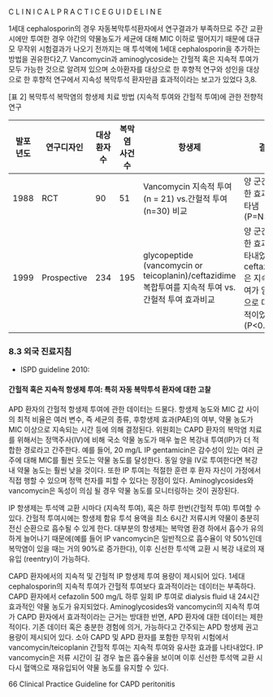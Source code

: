 C L I N I C A L P R A C T I C E G U I D E L I N E

1세대 cephalosporin의 경우 자동복막투석환자에서 연구결과가 부족하므로 주간 교환시에만 투여한 경우 야간의 약물농도가 세균에 대해 MIC 이하로 떨어지기 때문에 대규모 무작위 시험결과가 나오기 전까지는 매 투석액에 1세대 cephalosporin을 추가하는 방법을 권유한다2,7.
Vancomycin과 aminoglycoside는 간헐적 혹은 지속적 투여가 모두 가능한 것으로 알려져 있으며 소아환자를 대상으로 한 후향적 연구와 성인을 대상으로 한 후향적 연구에서 지속성 복막투석 환자만큼 효과적이라는 보고가 있었다 3,8.

[표 2] 복막투석 복막염의 항생제 치료 방법 (지속적 투여와 간헐적 투여)에 관한 전향적 연구

| 발포년도 | 연구디자인 | 대상 환자수 | 복막염 사건수 | 항생제 | 결과 | 저자 | 참고 문헌 |
|---|---|---|---|---|---|---|---|
| 1988 | RCT | 90 | 51 | Vancomycin 지속적 투여 (n = 21) vs.간헐적 투여 (n=30) 비교 | 양 군간 유사한 효과를 나타냄(P=NS). | Boyce 등 | 9 |
| 1999 | Prospective | 234 | 195 | glycopeptide (vancomycin or teicoplanin)/ceftazidime 복합투여를 지속적 투여 vs. 간헐적 투여 효과비교 | 양 군간 유사한 효과를 나타내었으나 ceftazidime 은 지속적 투여가 임상적으로 더 효과적이었음 (P<0.05). | Schaefer 등 | 3 |

### 8.3 외국 진료지침

- ISPD guideline 2010:

#### 간헐적 혹은 지속적 항생제 투여: 특히 자동 복막투석 환자에 대한 고찰

APD 환자의 간헐적 항생제 투여에 관한 데이터는 드물다. 항생제 농도와 MIC 값 사이의 최적 비율은 여러 변수, 즉 세균의 종류, 후항생제 효과(PAE)의 여부, 약물 농도가 MIC 이상으로 지속되는 시간 등에 의해 결정된다. 위원회는 CAPD 환자의 복막염 치료를 위해서는 정맥주사(IV)에 비해 국소 약물 농도가 매우 높은 복강내 투여(IP)가 더 적합한 경로라고 간주한다. 예를 들어, 20 mg/L IP gentamicin은 감수성이 있는 여러 균주에 대해 MIC를 훨씬 웃도는 약물 농도를 달성한다. 동일 양을 IV로 투여한다면 복강 내 약물 농도는 훨씬 낮을 것이다. 또한 IP 투여는 적절한 훈련 후 환자 자신이 가정에서 직접 행할 수 있으며 정맥 천자를 피할 수 있다는 장점이 있다. Aminoglycosides와 vancomycin은 독성이 의심 될 경우 약물 농도를 모니터링하는 것이 권장된다.

IP 항생제는 투석액 교환 시마다 (지속적 투여), 혹은 하루 한번(간헐적 투여) 투여할 수 있다. 간헐적 투여시에는 항생제 함유 투석 용액을 최소 6시간 저류시켜 약물이 충분히 전신 순환으로 흡수될 수 있게 한다. 대부분의 항생제는 복막염 환경 하에서 흡수가 유의하게 늘어나기 때문에(예를 들어 IP vancomycin은 일반적으로 흡수율이 약 50%인데 복막염이 있을 때는 거의 90%로 증가한다), 이후 신선한 투석액 교환 시 복강 내로의 재유입 (reentry)이 가능하다.

CAPD 환자에서의 지속적 및 간헐적 IP 항생제 투여 용량이 제시되어 있다.
1세대 cephalosporin의 지속적 투여가 간헐적 투여보다 효과적이라는 데이터는 부족하다. CAPD 환자에서 cefazolin 500 mg/L 하루 일회 IP 투여로 dialysis fluid 내 24시간 효과적인 약물 농도가 유지되었다. Aminoglycosides와 vancomycin의 지속적 투여가 CAPD 환자에서 효과적이라는 근거는 방대한 반면, APD 환자에 대한 데이터는 제한적이다. 기존 데이터 혹은 충분한 경험에 의거, 가능하다고 간주되는 APD 항생제 권고 용량이 제시되어 있다. 소아 CAPD 및 APD 환자를 포함한 무작위 시험에서 vancomycin/teicoplanin 간헐적 투여는 지속적 투여와 유사한 효과를 나타내었다. IP vancomycin은 저류 시간이 길 경우 높은 흡수율을 보이며 이후 신선한 투석액 교환 시 다시 혈액으로 재유입되어 약물 농도를 유지할 수 있다.

<PAGE>66
Clinical Practice Guideline for CAPD peritonitis